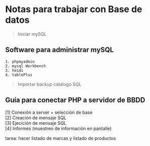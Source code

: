 # Notas para trabajar con Base de datos

> Iniciar mySQL  

## Software para administrar mySQL  

    1. phpmyadmin  
    2. mysql Workbench
    3. heidi
    4. tablePlus
    
> Importar backup catalogo SQL
    
## Guía para conectar PHP a servidor de BBDD  

[1] Conexión a server + selección de base  
[2] Creación de mensaje SQL  
[3] Ejecición de mensaje SQL  
[4] Informes (muestreo de información en pantalle)  


tarea: hacer listado de marcas y listado de productos